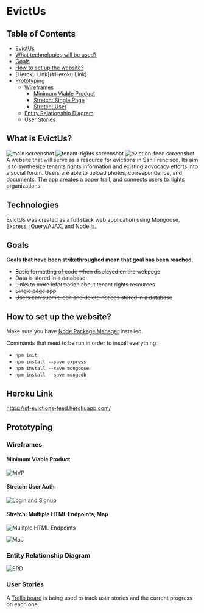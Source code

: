# EvictUs

## Table of Contents

  * [EvictUs](#what-is-evictus?)
  * [What technologies will be used?](#what-technologies-will-be-used?)
  * [Goals](#goals)
  * [How to set up the website?](#how-to-set-up-the-website?)
  * [Heroku Link](#Heroku Link)
  * [Prototyping](#prototyping)
    * [Wireframes](#wireframes)
      * [Minimum Viable Product](#minimum-viable-product)
      * [Stretch: Single Page](#stretch-single-page)
      * [Stretch: User](#stretch-user)
    * [Entity Relationship Diagram](#entity-relationship-diagram)
    * [User Stories](#user-stories)

## What is EvictUs?

![main screenshot](https://github.com/isangieri/project-01/blob/master/public/images/main-content-shot.png)
![tenant-rights screenshot](https://github.com/isangieri/project-01/blob/master/public/images/tenant-rights-content.png)
![eviction-feed screenshot](https://github.com/isangieri/project-01/blob/master/public/images/eviction-feed-content.png)
A website that will serve as a resource for evictions in San Francisco.  Its aim is to synthesize tenants rights information and existing advocacy efforts into a social forum. Users are able to upload photos, correspondence, and documents. The app creates a paper trail, and connects users to rights organizations.

## Technologies

EvictUs was created as a full stack web application using Mongoose, Express, jQuery/AJAX, and Node.js.

## Goals

**Goals that have been strikethroughed mean that goal has been reached.**
* ~~Basic formatting of code when displayed on the webpage~~
* ~~Data is stored in a database~~
* ~~Links to more information about tenant rights resources~~
* ~~Single page app~~
* ~~Users can submit, edit and delete notices stored in a database~~

## How to set up the website?

Make sure you have [Node Package Manager](https://www.npmjs.com/) installed.

Commands that need to be run in order to install everything:
* `npm init`
* `npm install --save express`
* `npm install --save mongoose`
* `npm install --save mongodb`

## Heroku Link

https://sf-evictions-feed.herokuapp.com/

## Prototyping

### Wireframes

#### Minimum Viable Product

![MVP](project-01/public/images/MVP.png)

#### Stretch: User Auth

![Login and Signup](https://image.png)

#### Stretch: Multiple HTML Endpoints, Map

![Mulitple HTML Endpoints](https://image.png)

![Map](https://image.png)

### Entity Relationship Diagram

![ERD](https://image.png)

### User Stories

A [Trello board](https://trello.com/) is being used to track user stories and the current progress on each one.
